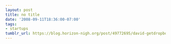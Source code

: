 ```yaml
---
layout: post
title: no title
date: '2008-09-11T18:36:00-07:00'
tags:
- startups
tumblr_url: https://blog.horizon-nigh.org/post/49772695/david-getdropboxcom-david-its-like-idisk
---
```

<section><dialog><dt>David:</dt>
<dd>getdropbox.com</dd>
<dt>David:</dt>
<dd>it's like idisk, except free</dd>
<dt>David:</dt>
<dd>then again, i can't think of any way it would be useful to me at the moment</dd>
<dt>Patrick:</dt>
<dd>yeah</dd>
<dt>Patrick:</dt>
<dd>but neat</dd>
<dt>Patrick:</dt>
<dd>where does it host?</dd>
<dt>David:</dt>
<dd>on their servers</dd>
<dt>Patrick:</dt>
<dd>how do they make moneys?</dd>
<dt>David:</dt>
<dd>by being wide-eyed dreamers with some venture capitalist friends</dd>
<dt>David:</dt>
<dd>presumably</dd>
<dt>Patrick:</dt>
<dd>so they'll totally be around for sure in a few months</dd>
<dt>David:</dt>
<dd>oh yeah</dd>
<dt>David:</dt>
<dd>and no chance they'll sell all your files to AOL in vain attempt to stay out of bankrupcy</dd></dialog></section>
